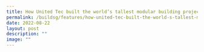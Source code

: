 ```yaml
---
title: How United Tec built the world’s tallest modular building project
permalink: /buildsg/features/how-united-tec-built-the-world-s-tallest-modular-building-project/
date: 2022-08-22
layout: post
description: ""
image: ""
---
```

